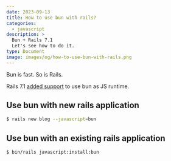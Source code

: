 ```yaml
---
date: 2023-09-13
title: How to use bun with rails?
categories:
  - javascript
description: >
  Bun + Rails 7.1
  Let's see how to do it.
type: Document
image: images/og/how-to-use-bun-with-rails.png
---
```


Bun is fast. So is Rails.

Rails 7.1 [added support](https://github.com/rails/jsbundling-rails/pull/167) to use bun as JS runtime.

## Use bun with new rails application

```bash
$ rails new blog --javascript=bun
```

## Use bun with an existing rails application

```bash
$ bin/rails javascript:install:bun
```
